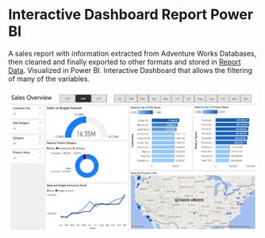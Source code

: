 # Interactive Dashboard Report Power BI

A sales report with information extracted from Adventure Works Databases, then cleaned and finally exported to other formats and stored in [Report Data](/Sales%20Report%20Power%20BI/Report%20Data/). Visualized in Power BI. Interactive Dashboard that allows the filtering of many of the variables.

![Alt text](<Sales Dashboard.png>)